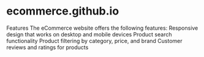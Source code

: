 # ecommerce.github.io
Features
The eCommerce website offers the following features:
Responsive design that works on desktop and mobile devices
Product search functionality
Product filtering by category, price, and brand
Customer reviews and ratings for products
